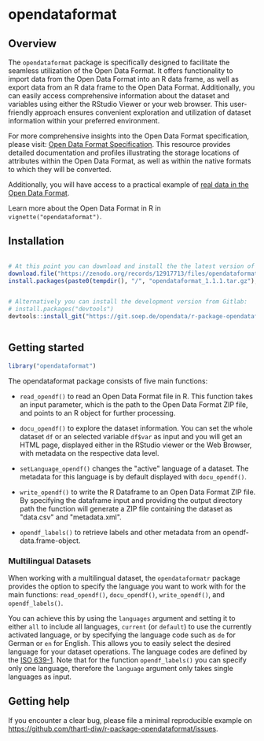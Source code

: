 # opendataformat 

## Overview

The `opendataformat` package is specifically designed to facilitate the seamless utilization of the Open Data Format. 
It offers functionality to import data from the Open Data Format into an R data frame, as well as export data from an R data frame to the Open Data Format. 
Additionally, you can easily access comprehensive information about the dataset and variables using either the RStudio Viewer or your web browser. 
This user-friendly approach ensures convenient exploration and utilization of dataset information within your preferred environment.

For more comprehensive insights into the Open Data Format specification, please visit: [Open Data Format Specification](https://git.soep.de/opendata/specification). 
This resource provides detailed documentation and profiles illustrating the storage locations of attributes within the Open Data Format, as well as within the native formats to which they will be converted.

Additionally, you will have access to a practical example of [real data in the Open Data Format](https://git.soep.de/opendata/open-data-package).

Learn more about the Open Data Format in R in `vignette("opendataformat")`.

## Installation

``` r

# At this point you can download and install the the latest version of the opendataformat package from Zenodo:
download.file("https://zenodo.org/records/12917713/files/opendataformat_1.1.1.tar.gz?download=1", destfile = paste0(tempdir(), "/", "opendataformat_1.1.1.tar.gz"), method = "curl")
install.packages(paste0(tempdir(), "/", "opendataformat_1.1.1.tar.gz"), repos = NULL, type = "source")


# Alternatively you can install the development version from Gitlab:
# install.packages("devtools")
devtools::install_git("https://git.soep.de/opendata/r-package-opendataformat.git")



```

## Getting started

``` r
library("opendataformat")
```

The opendataformat package consists of five main functions:

- `read_opendf()` to read an Open Data Format file in R. This function takes an input parameter, which is the path to the Open Data Format ZIP file, and points to an R object for further processing.

- `docu_opendf()` to explore the dataset information. You can set the whole dataset `df` or an selected variable `df$var` as input and you will get an HTML page, displayed either in the RStudio viewer or the Web Browser, with metadata on the respective data level. 

- `setLanguage_opendf()` changes the "active" language of a dataset. The metadata for this language is by default displayed with `docu_opendf()`.

- `write_opendf()` to write the R Dataframe to an Open Data Format ZIP file. By specifying the dataframe input and providing the output directory path the function will generate a ZIP file containing the dataset as "data.csv" and "metadata.xml".

- `opendf_labels()` to retrieve labels and other metadata from an opendf-data.frame-object.

### Multilingual Datasets

When working with a multilingual dataset, the `opendataformatr` package provides the option to specify the language you want to work with for the main functions: `read_opendf()`, `docu_opendf()`, `write_opendf()`, and `opendf_labels()`.
 
You can achieve this by using the `languages` argument and setting it to either 
`all` to include all languages, `current` (or `default`) to use the currently activated language, or by specifying the language code such as `de` for German or `en` for English. 
This allows you to easily select the desired language for your dataset operations.
The language codes are defined by the [ISO 639-1](https://de.wikipedia.org/wiki/Liste_der_ISO-639-1-Codes).
Note that for the function `opendf_labels()` you can specify only one language, therefore the `language` argument only takes single languages as input.


## Getting help

If you encounter a clear bug, please file a minimal reproducible example
on https://github.com/thartl-diw/r-package-opendataformat/issues. 

